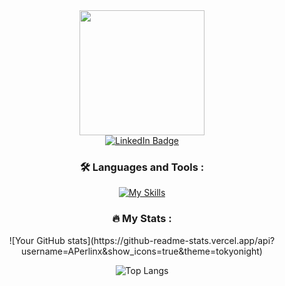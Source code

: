 <div id="header" align="center">
  <img src="https://media1.giphy.com/media/v1.Y2lkPTc5MGI3NjExMXh6bGRlYnoyeWdhOTQ5cWp2Y2VydHBkeGJqenpsMGxwZjdlNXZ0ZyZlcD12MV9pbnRlcm5hbF9naWZfYnlfaWQmY3Q9Zw/2IudUHdI075HL02Pkk/giphy.gif" width="200"/>
</div>

<div id="badges" align="center">
  <a href="https://www.linkedin.com/in/alonperlin">
    <img src="https://img.shields.io/badge/LinkedIn-blue?style=for-the-badge&logo=linkedin&logoColor=white" alt="LinkedIn Badge"/>
  </a>
</div>

<div align="center">
  <img src="https://komarev.com/ghpvc/?username=APerlinx&style=flat-square&color=blue" alt="" />
</div>


### <div align="center">:hammer_and_wrench: Languages and Tools :</div>
<div align="center">
  
[![My Skills](https://skillicons.dev/icons?i=js,ts,html,css,react,nextjs,tailwind,nodejs,git,github,vscode,postman,mongodb,supabase)](https://skillicons.dev)
  
</div>

### <div align="center">:fire: My Stats :</div>
<div align="center">
  ![Your GitHub stats](https://github-readme-stats.vercel.app/api?username=APerlinx&show_icons=true&theme=tokyonight)
  
  ![Top Langs](https://github-readme-stats.vercel.app/api/top-langs/?username=APerlinx&layout=compact&theme=tokyonight)

  
</div>
